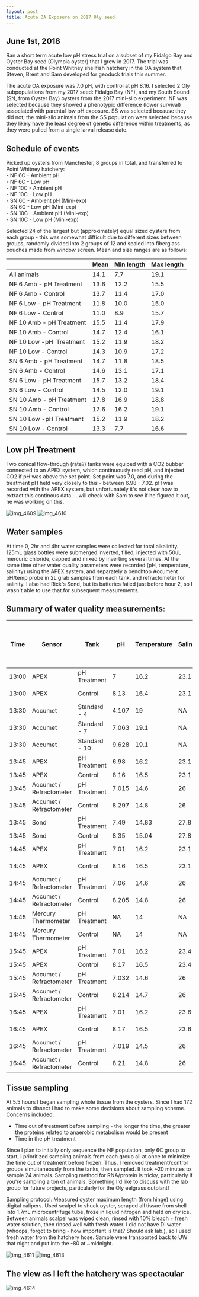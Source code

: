 ```yaml
---
layout: post
title: Acute OA Exposure on 2017 Oly seed
---
```


## June 1st, 2018

Ran a short term acute low pH stress trial on a subset of my Fidalgo Bay and Oyster Bay seed (Olympia oyster) that I grew in 2017. The trial was conducted at the Point Whitney shellfish hatchery in the OA system that Steven, Brent and Sam developed for geoduck trials this summer.  

The acute OA exposure was 7.0 pH, with control at pH 8.16. I selected 2 Oly subpopulations from my 2017 seed:  Fidalgo Bay (NF), and my South Sound (SN, from Oyster Bay) oysters from the 2017 mini-silo experiment.  NF was selected because they showed a phenotypic difference (lower survival) associated with parental low pH exposure.  SS was selected because they did not; the mini-silo animals from the SS population were selected because they likely have the least degree of genetic difference within treatments, as they were pulled from a single larval release date. 

## Schedule of events 

Picked up oysters from Manchester, 8 groups in total, and transferred to Point Whitney hatchery:  
    - NF 6C - Ambient pH  
    - NF 6C - Low pH  
    - NF 10C - Ambient pH  
    - NF 10C - Low pH  
    - SN 6C - Ambient pH (Mini-exp)  
    - SN 6C - Low pH (Mini-exp)  
    - SN 10C - Ambient pH (Mini-exp)  
    - SN 10C - Low pH (Mini-exp)  

Selected 24 of the largest but (approximately) equal sized oysters from each group - this was somewhat difficult due to different sizes between groups, randomly divided into 2 groups of 12 and sealed into fiberglass pouches made from window screen.  Mean and size ranges are as follows:   
 
  | Mean | Min length | Max length
-- | -- | -- | --
All animals | 14.1 | 7.7 | 19.1
NF 6 Amb - pH Treatment | 13.6 | 12.2 | 15.5
NF 6 Amb - Control | 13.7 | 11.4 | 17.0
NF 6 Low - pH Treatment | 11.8 | 10.0 | 15.0
NF 6 Low - Control | 11.0 | 8.9 | 15.7
NF 10 Amb - pH Treatment | 15.5 | 11.4 | 17.9
NF 10 Amb - Control | 14.7 | 12.4 | 16.1
NF 10 Low -pH  Treatment | 15.2 | 11.9 | 18.2
NF 10 Low - Control | 14.3 | 10.9 | 17.2
SN 6 Amb - pH Treatment | 14.7 | 11.8 | 18.5
SN 6 Amb - Control | 14.6 | 13.1 | 17.1
SN 6 Low - pH Treatment | 15.7 | 13.2 | 18.4
SN 6 Low - Control | 14.5 | 12.0 | 19.1
SN 10 Amb - pH Treatment | 17.8 | 16.9 | 18.8
SN 10 Amb - Control | 17.6 | 16.2 | 19.1
SN 10 Low -pH Treatment | 15.2 | 11.9 | 18.2
SN 10 Low - Control | 13.3 | 7.7 | 16.6

## Low pH Treatment 
Two conical flow-through (rate?) tanks were equiped with a CO2 bubber connected to an APEX system, which continuously read pH, and injected CO2 if pH was above the set point.  Set point was 7.0, and during the treatment pH held very closely to this - between 6.98 - 7.02. pH was recorded with the APEX system, but unfortunately it's not clear how to extract this continous data ... will check with Sam to see if he figured it out, he was working on this.  

![img_4609](https://user-images.githubusercontent.com/17264765/40899496-215aef30-677c-11e8-8f11-03ba6d404651.JPG)
![img_4610](https://user-images.githubusercontent.com/17264765/40899497-21718916-677c-11e8-817b-53fc1d69bc85.JPG)

## Water samples 
At time 0, 2hr and 4hr water samples were collected for total alkalinity. 125mL glass bottles were submerged inverted, filled, injected with 50uL mercuric chloride, capped and mixed by inverting several times.  At the same time other water quality parameters were recorded (pH, temperature, salinity) using the APEX system, and separately a benchtop Accument pH/temp probe in 2L grab samples from each tank, and refractometer for salinity. I also had Rick's Sond, but its batteries failed just before hour 2, so I wasn't able to use that for subsequent measurements.  

## Summary of water quality measurements: 

Time | Sensor | Tank | pH | Temperature | Salinity | Sample Type | TA Sample Label (2 reps per   tank)
-- | -- | -- | -- | -- | -- | -- | --
13:00 | APEX | pH Treatment | 7 | 16.2 | 23.1 | In Tank | Time = 0
13:00 | APEX | Control | 8.13 | 16.4 | 23.1 | In Tank | Time = 0
13:30 | Accumet | Standard - 4 | 4.107 | 19 | NA | Standard | NA
13:30 | Accumet | Standard - 7 | 7.063 | 19.1 | NA | Standard | NA
13:30 | Accumet | Standard - 10 | 9.628 | 19.1 | NA | Standard | NA
13:45 | APEX | pH Treatment | 6.98 | 16.2 | 23.1 | In Tank | NA
13:45 | APEX | Control | 8.16 | 16.5 | 23.1 | In Tank | NA
13:45 | Accumet / Refractometer | pH Treatment | 7.015 | 14.6 | 26 | 2L grab sample | NA
13:45 | Accumet / Refractometer | Control | 8.297 | 14.8 | 26 | 2L grab sample | NA
13:45 | Sond | pH Treatment | 7.49 | 14.83 | 27.8 | In Tank | NA
13:45 | Sond | Control | 8.35 | 15.04 | 27.8 | In Tank | NA
14:45 | APEX | pH Treatment | 7.01 | 16.2 | 23.1 | In Tank | TIME = 2hr
14:45 | APEX | Control | 8.16 | 16.5 | 23.1 | In Tank | TIME = 2hr
14:45 | Accumet / Refractometer | pH Treatment | 7.06 | 14.6 | 26 | 2L grab sample | TIME = 2hr
14:45 | Accumet / Refractometer | Control | 8.205 | 14.8 | 26 | 2L grab sample | TIME = 2hr
14:45 | Mercury Thermometer | pH Treatment | NA | 14 | NA | In Tank | TIME = 2hr
14:45 | Mercury Thermometer | Control | NA | 14 | NA | In Tank | TIME = 2hr
15:45 | APEX | pH Treatment | 7.01 | 16.2 | 23.4 | In Tank | NA
15:45 | APEX | Control | 8.17 | 16.5 | 23.4 | In Tank | NA
15:45 | Accumet / Refractometer | pH Treatment | 7.032 | 14.6 | 26 | 2L grab sample | NA
15:45 | Accumet / Refractometer | Control | 8.214 | 14.7 | 26 | 2L grab sample | NA
16:45 | APEX | pH Treatment | 7.01 | 16.2 | 23.6 | In Tank | TIME = 4hr
16:45 | APEX | Control | 8.17 | 16.5 | 23.6 | In Tank | TIME = 4hr
16:45 | Accumet / Refractometer | pH Treatment | 7.019 | 14.5 | 26 | 2L grab sample | TIME = 4hr
16:45 | Accumet / Refractometer | Control | 8.21 | 14.8 | 26 | 2L grab sample | TIME = 4hr

## Tissue sampling 

At 5.5 hours I began sampling whole tissue from the oysters. Since I had 172 animals to dissect I had to make some decisions about sampling scheme. Concerns included:  
  * Time out of treatment before sampling - the longer the time, the greater the proteins related to anaerobic metabolism would be present  
  * Time in the pH treatment  

Since I plan to initially only sequence the NF population, only 6C group to start, I prioritized sampling animals from each group all at once to minimize the time out of treatment before frozen.  Thus, I removed treatment/control groups simultaneously from the tanks, then sampled. It took ~20 minutes to sample 24 animals. Sampling method for RNA/protein is tricky, particularly if you're sampling a ton of animals.  Something I'd like to discuss with the lab group for future projects, particularly for the Oly eelgrass outplant!  

Sampling protocol: Measured oyster maximum length (from hinge) using digital calipers. Used scalpel to shuck oyster, scraped all tissue from shell into 1.7mL microcentrifuge tube, froze in liquid nitrogen and held on dry ice.  Between animals scalpel was wiped clean, rinsed with 10% bleach + fresh water solution, then rinsed well with fresh water.  I did not have DI water (whoops, forgot to bring - how important is that? Should ask lab.), so I used fresh water from the hatchery hose. Sample were transported back to UW that night and put into the -80 at ~midnight. 

![img_4611](https://user-images.githubusercontent.com/17264765/40899744-4a27a380-677d-11e8-90fb-d8401dfaea34.JPG)
![img_4613](https://user-images.githubusercontent.com/17264765/40899752-514a12ba-677d-11e8-929a-974b4b4828fa.JPG)

## The view as I left the hatchery was spectacular 
![img_4614](https://user-images.githubusercontent.com/17264765/40899481-0c578c42-677c-11e8-9b4b-eed92ceeedda.JPG)
